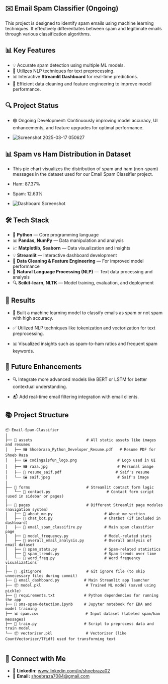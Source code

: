 ## ✉️ Email Spam Classifier (Ongoing)

This project is designed to identify spam emails using machine learning techniques. It effectively differentiates between spam and legitimate emails through various classification algorithms.

## 📊 Key Features
- 💡 Accurate spam detection using multiple ML models.
- 🔢 Utilizes NLP techniques for text preprocessing.
- 📊 Interactive **Streamlit Dashboard** for real-time predictions.
- 🔄 Efficient data cleaning and feature engineering to improve model performance.

## 🔍 Project Status
- 🟢 Ongoing Development: Continuously improving model accuracy, UI enhancements, and feature upgrades for optimal performance.

- ![Screenshot 2025-03-17 050627](https://github.com/user-attachments/assets/65b6a230-1748-476a-bc07-14c3b062ca6e)

## 📊 Spam vs Ham Distribution in Dataset
- This pie chart visualizes the distribution of spam and ham (non-spam) messages in the dataset used for our Email Spam Classifier project.

- Ham: 87.37%
- Spam: 12.63%

- ![Dashboard Screenshot](https://i.ibb.co/PsTnyM1M/Screenshot-2025-03-05-023740.png)


## 🛠️ Tech Stack
- 🐍 **Python** — Core programming language  
- 📊 **Pandas, NumPy** — Data manipulation and analysis  
- 📈 **Matplotlib, Seaborn** — Data visualization and insights  
- 💡 **Streamlit** — Interactive dashboard development  
- 🧹 **Data Cleaning & Feature Engineering** — For improved model performance  
- 🤖 **Natural Language Processing (NLP)** — Text data processing and analysis  
- 🔍 **Scikit-learn, NLTK** — Model training, evaluation, and deployment

## 📨 Results
- 🧠 Built a machine learning model to classify emails as spam or not spam with high accuracy.

- ✅ Utilized NLP techniques like tokenization and vectorization for text preprocessing.

- 📊 Visualized insights such as spam-to-ham ratios and frequent spam keywords.

## 🌟 Future Enhancements
- 🔍 Integrate more advanced models like BERT or LSTM for better contextual understanding.

- 📬 Add real-time email filtering integration with email clients.

## 📚 Project Structure

```
📦 Email-Spam-Classifier
│
├── 📂 assets                        # All static assets like images and resumes
│   ├── 🖼️ Shoebraza_Python_Developer_Resume.pdf   # Resume PDF for Shoeb Raza
│   ├── 🖼️ codingsisfun_logo.png                  # Logo used in UI
│   ├── 🖼️ raza.jpg                               # Personal image
│   ├── 📄 resume_saif.pdf                        # Saif's resume
│   └── 🖼️ saif.jpeg                              # Saif's image
│
├── 📂 forms                         # Streamlit contact form logic
│   └── 🧾 contact.py                         # Contact form script (used in sidebar or pages)
│
├── 📂 pages                         # Different Streamlit page modules (navigation system)
│   ├── 🧾 about_me.py                       # About me section
│   ├── 🧾 chat_bot.py                       # Chatbot (if included in dashboard)
│   ├── 🧾 email_spam_classifire.py          # Main spam classifier page
│   ├── 🧾 model_frequency.py                # Model-related stats
│   ├── 🧾 overall_email_analysis.py         # Overall analysis of email dataset
│   ├── 🧾 spam_stats.py                     # Spam-related statistics
│   ├── 🧾 spam_trends.py                    # Spam trends over time
│   └── 🧾 word_freq.py                      # Word frequency visualizations
│
├── 🙈 .gitignore                    # Git ignore file (to skip unnecessary files during commit)
├── 🚀 email_dashboard.py           # Main Streamlit app launcher
├── 📦 model.pkl                    # Trained ML model (saved using pickle)
├── 📜 requirements.txt             # Python dependencies for running the app
├── 📓 sms-spam-detection.ipynb     # Jupyter notebook for EDA and model training
├── 📊 spam.csv                     # Input dataset (labeled spam/ham messages)
├── 🧠 train.py                     # Script to preprocess data and train model
└── 📦 vectorizer.pkl               # Vectorizer (like CountVectorizer/Tfidf) used for transforming text


```


## 📧 Connect with Me
- 👥 **LinkedIn:** www.linkedin.com/in/shoebraza02
- 📧 **Email:** shoebraza7084@gmail.com
